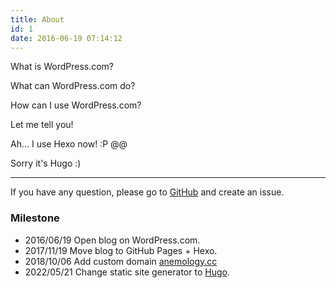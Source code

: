 ```yaml
---
title: About
id: 1
date: 2016-06-19 07:14:12
---
```


What is WordPress.com?

What can WordPress.com do?

How can I use WordPress.com?

Let me tell you!

Ah... I use Hexo now! :P @@

Sorry it's Hugo :)

---

If you have any question, please go to [GitHub](https://github.com/anemology/anemology.github.io/issues) and create an issue.

### Milestone

- 2016/06/19 Open blog on WordPress.com.
- 2017/11/19 Move blog to GitHub Pages + Hexo.
- 2018/10/06 Add custom domain [anemology.cc](https://anemology.cc)
- 2022/05/21 Change static site generator to [Hugo](https://gohugo.io/).
